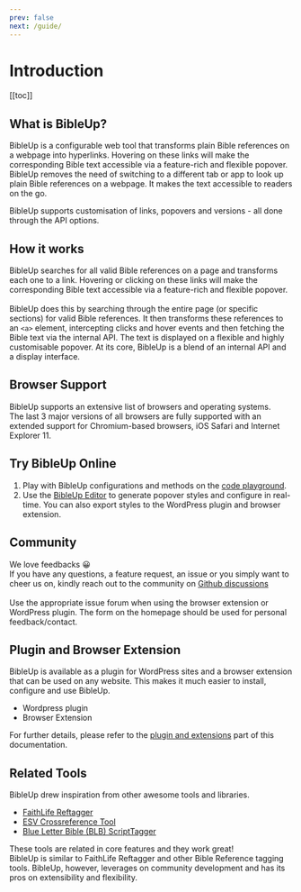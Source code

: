 ```yaml
---
prev: false
next: /guide/
---
```


# Introduction
[[toc]]

## What is BibleUp? 
BibleUp is a configurable web tool that transforms plain Bible references on a webpage into hyperlinks. Hovering on these links will make the corresponding Bible text accessible via a feature-rich and flexible popover.<br>
BibleUp removes the need of switching to a different tab or app to look up plain Bible references on a webpage. It makes the text accessible to readers on the go.

BibleUp supports customisation of links, popovers and versions - all done through the API options.

## How it works
BibleUp searches for all valid Bible references on a page and transforms each one to a link. Hovering or clicking on these links will make the corresponding Bible text accessible via a feature-rich and flexible popover.
<br><br>
BibleUp does this by searching through the entire page (or specific sections) for valid Bible references. It then transforms these references to an `<a>` element, intercepting clicks and hover events and then fetching the Bible text via the internal API. The text is displayed on a flexible and highly customisable popover.
At its core, BibleUp is a blend of an internal API and a display interface.

## Browser Support
BibleUp supports an extensive list of browsers and operating systems. <br>
The last 3 major versions of all browsers are fully supported with an extended support for Chromium-based browsers, iOS Safari and Internet Explorer 11. 

## Try BibleUp Online
1. Play with BibleUp configurations and methods on the [code playground](https://stackblitz.com/edit/bibleup).
2. Use the [BibleUp Editor](https://bibleup.netlify.app/demo#editor) to generate popover styles and configure in real-time. You can also export styles to the WordPress plugin and browser extension.

## Community
We love feedbacks 😀<br>
If you have any questions, a feature request, an issue or you simply want to cheer us on, kindly reach out to the community on [Github discussions](https://github.com/bibleup/bibleup/discussions)
<br><br>
Use the appropriate issue forum when using the browser extension or WordPress plugin.
The form on the homepage should be used for personal feedback/contact.

## Plugin and Browser Extension
BibleUp is available as a plugin for WordPress sites and a browser extension that can be used on any website. This makes it much easier to install, configure and use BibleUp.

- Wordpress plugin
- Browser Extension

For further details, please refer to the [plugin and extensions](https://bibleup.netlify.app/docs/plugins/) part of this documentation.

## Related Tools
BibleUp drew inspiration from other awesome tools and libraries. 
- [FaithLife Reftagger](https://faithlife.com/products/reftagger)
- [ESV Crossreference Tool](https://www.esv.org/resources/esv-crossreference-tool/)
- [Blue Letter Bible (BLB) ScriptTagger](https://www.blueletterbible.org/webtools/blb_scripttagger.cfm)

These tools are related in core features and they work great! <br>
BibleUp is similar to FaithLife Reftagger and other Bible Reference tagging tools.
BibleUp, however, leverages on community development and has its pros on extensibility and flexibility.
